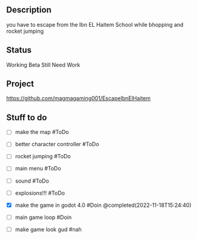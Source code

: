 ## Description
you have to escape from the Ibn EL Haitem School while bhopping and rocket jumping

## Status
Working Beta
Still Need Work

## Project
https://github.com/magmagaming001/EscapeIbnElHaitem

## Stuff to do
- [ ] make the map #ToDo
- [ ] better character controller #ToDo 
- [ ] rocket jumping #ToDo 
- [ ] main menu #ToDo 
- [ ] sound #ToDo 
- [ ] explosions!!! #ToDo 
- [x] make the game in godot 4.0 #Doin  @completed(2022-11-18T15:24:40)
- [ ] main game loop #Doin 
- [ ] make game look gud #nah 

